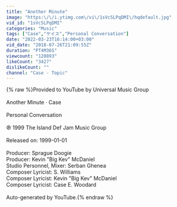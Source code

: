 ```yaml
---
title: "Another Minute"
image: "https:\/\/i.ytimg.com\/vi\/1sVcSLPqDMI\/hqdefault.jpg"
vid_id: "1sVcSLPqDMI"
categories: "Music"
tags: ["Case","ケイス","Personal Conversation"]
date: "2022-03-23T16:14:00+03:00"
vid_date: "2018-07-26T21:09:55Z"
duration: "PT4M36S"
viewcount: "120893"
likeCount: "3427"
dislikeCount: ""
channel: "Case - Topic"
---
```

{% raw %}Provided to YouTube by Universal Music Group<br /><br />Another Minute · Case<br /><br />Personal Conversation<br /><br />℗ 1999 The Island Def Jam Music Group<br /><br />Released on: 1999-01-01<br /><br />Producer: Sprague Doogie<br />Producer: Kevin &quot;Big Kev&quot; McDaniel<br />Studio  Personnel, Mixer: Serban Ghenea<br />Composer  Lyricist: S. Williams<br />Composer  Lyricist: Kevin &quot;Big Kev&quot; McDaniel<br />Composer  Lyricist: Case E. Woodard<br /><br />Auto-generated by YouTube.{% endraw %}
